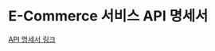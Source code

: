 # E-Commerce 서비스 API 명세서

[API 명세서 링크](https://docs.google.com/spreadsheets/d/e/2PACX-1vQL6blIp0fkdmbQzOH1T6f9qmXZRn9K5cPZW8VOP2oVvD4vTvuEPQ4oVSgJNTyOWS8oVLoIUWLeuTNo/pubhtml?gid=1069311177&single=true)